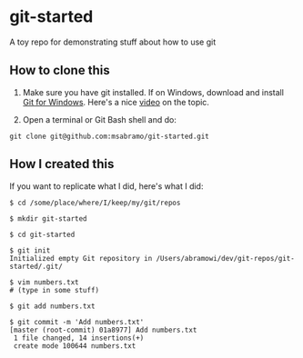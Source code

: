 # git-started

A toy repo for demonstrating stuff about how to use git

## How to clone this

1. Make sure you have git installed. If on Windows, download and install [Git
   for Windows](https://gitforwindows.org). Here's a nice
   [video](https://youtu.be/albr1o7Z1nw) on the topic.

2. Open a terminal or Git Bash shell and do:

```
git clone git@github.com:msabramo/git-started.git
```

## How I created this

If you want to replicate what I did, here's what I did:

```
$ cd /some/place/where/I/keep/my/git/repos

$ mkdir git-started

$ cd git-started

$ git init
Initialized empty Git repository in /Users/abramowi/dev/git-repos/git-started/.git/

$ vim numbers.txt
# (type in some stuff)

$ git add numbers.txt

$ git commit -m 'Add numbers.txt'
[master (root-commit) 01a8977] Add numbers.txt
 1 file changed, 14 insertions(+)
 create mode 100644 numbers.txt
```
